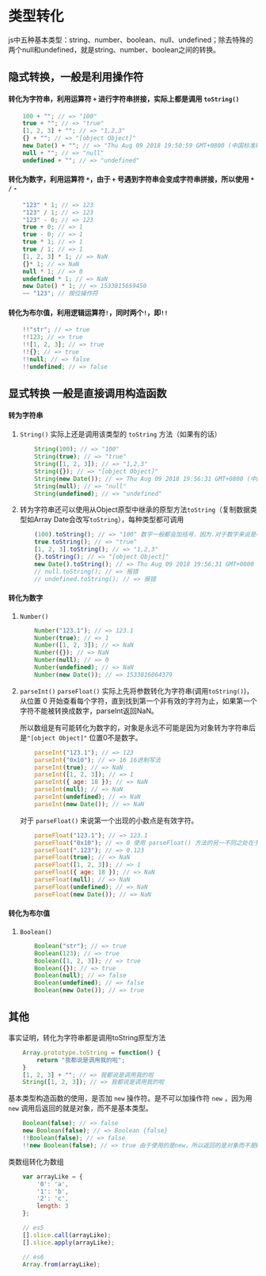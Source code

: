 # 类型转化

js中五种基本类型：string、number、boolean、null、undefined；除去特殊的两个null和undefined，就是string、number、boolean之间的转换。

## 隐式转换，一般是利用操作符

#### 转化为字符串，利用运算符 `+` 进行字符串拼接，实际上都是调用 `toString()`

``` javascript
    100 + ""; // => "100"
    true + ""; // => "true"
    [1, 2, 3] + ""; // => "1,2,3"
    {} + ""; // => "[object Object]"
    new Date() + ""; // => "Thu Aug 09 2018 19:50:59 GMT+0800 (中国标准时间)"
    null + ""; // => "null"
    undefined + ""; // => "undefined"
```

#### 转化为数字，利用运算符 `*`，由于 `+` 号遇到字符串会变成字符串拼接，所以使用 `*` `/` `-`

``` javascript
    "123" * 1; // => 123
    "123" / 1; // => 123
    "123" - 0; // => 123
    true + 0; // => 1
    true - 0; // => 1
    true * 1; // => 1
    true / 1; // => 1
    [1, 2, 3] * 1; // => NaN
    {}* 1; // => NaN
    null * 1; // => 0
    undefined * 1; // => NaN
    new Date() * 1; // => 1533815659450
    ~~ "123"; // 按位操作符
```

#### 转化为布尔值，利用逻辑运算符`!`，同时两个`!`，即`!!`

``` javascript
    !!"str"; // => true
    !!123; // => true
    !![1, 2, 3]; // => true
    !!{}; // => true
    !!null; // => false
    !!undefined; // => false
```

## 显式转换 一般是直接调用构造函数

#### 转为字符串

1. `String()` 实际上还是调用该类型的 `toString` 方法（如果有的话）

    ``` javascript
        String(100); // => "100"
        String(true); // => "true"
        String([1, 2, 3]); // => "1,2,3"
        String({}); // => "[object Object]"
        String(new Date()); // => Thu Aug 09 2018 19:56:31 GMT+0800 (中国标准时间)
        String(null); // => "null"
        String(undefined); // => "undefined"
    ```

2. 转为字符串还可以使用从Object原型中继承的原型方法`toString`（复制数据类型如Array Date会改写`toString`），每种类型都可调用

    ``` javascript
        (100).toString(); // => "100" 数字一般都会加括号，因为.对于数字来说是小数点
        true.toString(); // => "true"
        [1, 2, 3].toString(); // => "1,2,3"
        {}.toString(); // => "[object Object]"
        new Date().toString(); // => Thu Aug 09 2018 19:56:31 GMT+0800 (中国标准时间)
        // null.toString(); // => 报错
        // undefined.toString(); // => 报错
    ```

#### 转化为数字

1. `Number()`

    ``` javascript
        Number("123.1"); // => 123.1
        Number(true); // => 1
        Number([1, 2, 3]); // => NaN
        Number({}); // => NaN
        Number(null); // => 0
        Number(undefined); // => NaN
        Number(new Date()); // => 1533816064379
    ```

2. `parseInt()` `parseFloat()` 实际上先将参数转化为字符串(调用`toString()`)，从位置 0 开始查看每个字符，直到找到第一个非有效的字符为止，如果第一个字符不能被转换成数字，parseInt返回NaN。

    所以数组是有可能转化为数字的，对象是永远不可能是因为对象转为字符串后是`"[object Object]"` 位置0不是数字。

    ``` javascript
        parseInt("123.1"); // => 123
        parseInt("0x10"); // => 16 16进制写法
        parseInt(true); // => NaN
        parseInt([1, 2, 3]); // => 1
        parseInt({ age: 18 }); // => NaN
        parseInt(null); // => NaN
        parseInt(undefined); // => NaN
        parseInt(new Date()); // => NaN
    ```

    对于 `parseFloat()` 来说第一个出现的小数点是有效字符。

    ``` javascript
        parseFloat("123.1"); // => 123.1
        parseFloat("0x10"); // => 0 使用 parseFloat() 方法的另一不同之处在于，字符串必须以十进制形式表示浮点数
        parseFloat(".123"); // => 0.123
        parseFloat(true); // => NaN
        parseFloat([1, 2, 3]); // => 1
        parseFloat({ age: 18 }); // => NaN
        parseFloat(null); // => NaN
        parseFloat(undefined); // => NaN
        parseFloat(new Date()); // => NaN
    ```

#### 转化为布尔值

1. `Boolean()`

    ``` javascript
        Boolean("str"); // => true
        Boolean(123); // => true
        Boolean([1, 2, 3]); // => true
        Boolean({}); // => true
        Boolean(null); // => false
        Boolean(undefined); // => false
        Boolean(new Date()); // => true
    ```

## 其他

事实证明，转化为字符串都是调用toString原型方法

``` javascript
    Array.prototype.toString = function() {
        return "我都说是调用我的啦";
    }
    [1, 2, 3] + ""; // => 我都说是调用我的啦
    String([1, 2, 3]); // => 我都说是调用我的啦
```

基本类型构造函数的使用，是否加 `new` 操作符。是不可以加操作符 `new` ，因为用 `new` 调用后返回的就是对象，而不是基本类型。

``` javascript
    Boolean(false); // => false
    new Boolean(false); // => Boolean {false}
    !!Boolean(false); // => false
    !!new Boolean(false); // => true 由于使用的是new，所以返回的是对象而不是Boolean，而对象只要不是null，转为布尔值都是true
```

类数组转化为数组

``` javascript
    var arrayLike = {
        '0': 'a',
        '1': 'b',
        '2': 'c',
        length: 3
    };

    // es5
    [].slice.call(arrayLike);
    [].slice.apply(arrayLike);

    // es6
    Array.from(arrayLike);
```